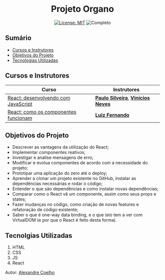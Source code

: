 <h1 align="center"> Projeto Organo </h1>

<div align="center">

  <a href="https://github.com/coelhoalexandre/projeto-alura-organo/blob/master/LICENSE" target="_blank"><img src="https://img.shields.io/badge/License-MIT-yellow.svg" alt="License: MIT"></a> <img src="https://img.shields.io/badge/Completo-lightgreen.svg" alt="Completo">

</div>

## Sumário

- [Cursos e Instrutores](#cursos-e-instrutores)
- [Objetivos do Projeto](#objetivos-do-projeto)
- [Tecnologias Utilizadas](#tecnolgias-utilizadas)

## Cursos e Instrutores

|Curso|Instrutores|
|---|---|
|[React: desenvolvendo com JavaScript](https://cursos.alura.com.br/course/react-desenvolvendo-javascript)|[**Paulo Silveira**](https://github.com/peas), [**Vinicios Neves**](https://github.com/viniciosneves)|
|[React: como os componentes funcionam](https://cursos.alura.com.br/course/react-componentes-funcionam)|[**Luiz Fernando**](https://github.com/lfrprazeres)|

## Objetivos do Projeto
- Descrever as vantagens da utilização do React;
- Implementar componentes reativos;
- Investigar e analise mensagens de erro;
- Modificar e evolua componentes de acordo com a necessidade do projeto;
- Prototipar uma aplicação do zero até o deploy;
- Aprender a clonar um projeto existente no GitHub, instalar as dependências necessárias e rodar o código;
- Entender o que são dependências e como instalar novas dependências;
- Comparar como o React vê um componente, assim como seus props e states;
- Fazer mudanças no código, como criação de novas features e refatoração de código existente;
- Saber o que é one-way data binding, e o que isto tem a ver com VirtualDOM (e por que o React é feito desta forma).

## Tecnolgias Utilizadas
1. HTML
2. CSS
3. JS
4. React

Autor: [Alexandre Coelho](https://github.com/coelhoalexandre)

